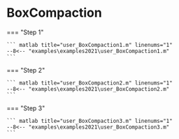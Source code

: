# BoxCompaction

=== "Step 1"

    ``` matlab title="user_BoxCompaction1.m" linenums="1"
    --8<-- "examples\examples2021\user_BoxCompaction1.m"
    ```

=== "Step 2"

    ``` matlab title="user_BoxCompaction2.m" linenums="1"
    --8<-- "examples\examples2021\user_BoxCompaction2.m"
    ```

=== "Step 3"

    ``` matlab title="user_BoxCompaction3.m" linenums="1"
    --8<-- "examples\examples2021\user_BoxCompaction3.m"
    ```

